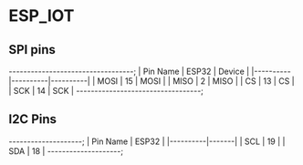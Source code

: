 # ESP_IOT

## SPI pins

----------------------------------;
| Pin Name | ESP32    | Device   |
|----------|----------|----------|
| MOSI     | 15       | MOSI     |
| MISO     | 2        | MISO     |
| CS       | 13       | CS       |
| SCK      | 14       | SCK      |
----------------------------------;

## I2C Pins

--------------------;
| Pin Name | ESP32 |
|----------|-------|
| SCL      | 19    |
| SDA      | 18    |
--------------------;